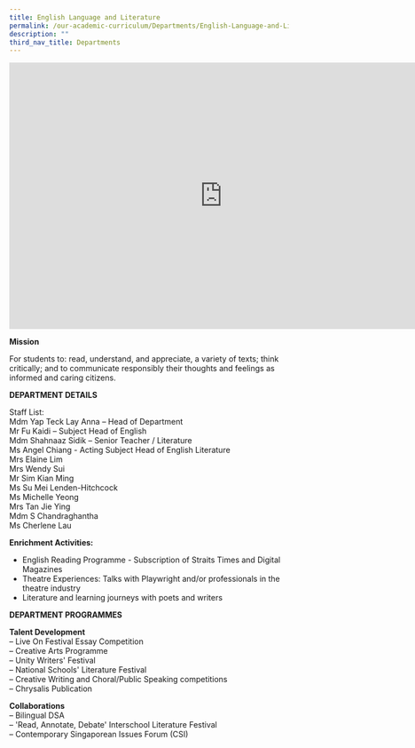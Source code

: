 ```yaml
---
title: English Language and Literature
permalink: /our-academic-curriculum/Departments/English-Language-and-Literature/
description: ""
third_nav_title: Departments
---
```

<iframe src="https://docs.google.com/presentation/d/e/2PACX-1vQbIBM9DDYF2q6iDQttS7tOMt-LyuzVE_MgImeF--ywaKlMXoWrqGEx3XYAn9A6KsNyhfFczA9RPm7f/embed?start=true&amp;loop=true&amp;delayms=5000" frameborder="0" width="767" height="480" allowfullscreen="true"></iframe>

**Mission**

For students to: read, understand, and appreciate, a variety of texts; think critically; and to communicate responsibly their thoughts and feelings as informed and caring citizens.

**DEPARTMENT DETAILS**

Staff List:<br>
Mdm Yap Teck Lay Anna – Head of Department <br>
Mr Fu Kaidi – Subject Head of English <br>
Mdm Shahnaaz Sidik – Senior Teacher / Literature <br>
Ms Angel Chiang - Acting Subject Head of English Literature <br>
Mrs Elaine Lim <br>
Mrs Wendy Sui <br>
Mr Sim Kian Ming <br>
Ms Su Mei Lenden-Hitchcock <br>
Ms Michelle Yeong <br>
Mrs Tan Jie Ying <br>
Mdm S Chandraghantha <br>
Ms Cherlene Lau

**Enrichment Activities:**

* English Reading Programme - Subscription of Straits Times and Digital Magazines <br>
* Theatre Experiences: Talks with Playwright and/or professionals in the theatre industry <br>
* Literature and learning journeys with poets and writers

**DEPARTMENT PROGRAMMES**

**Talent Development**<br>
– Live On Festival Essay Competition <br>
– Creative Arts Programme<br>
– Unity Writers' Festival <br>
– National Schools' Literature Festival <br>
– Creative Writing and Choral/Public Speaking competitions <br>
– Chrysalis Publication

**Collaborations**<br>
– Bilingual DSA <br>
– 'Read, Annotate, Debate' Interschool Literature Festival <br>
– Contemporary Singaporean Issues Forum (CSI)